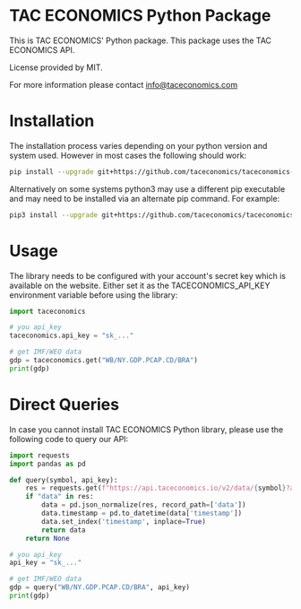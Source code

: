# TAC ECONOMICS Python Package

This is TAC ECONOMICS' Python package. This package uses the TAC ECONOMICS API.

License provided by MIT.

For more information please contact info@taceconomics.com

# Installation

The installation process varies depending on your python version and system used. However in most cases the following should work:

```sh
pip install --upgrade git+https://github.com/taceconomics/taceconomics-python.git
```

Alternatively on some systems python3 may use a different pip executable and may need to be installed via an alternate pip command. For example:

```sh
pip3 install --upgrade git+https://github.com/taceconomics/taceconomics-python.git
```

# Usage

The library needs to be configured with your account's secret key which is available on the website. Either set it as the TACECONOMICS_API_KEY environment variable before using the library:

```python
import taceconomics

# you api_key
taceconomics.api_key = "sk_..."

# get IMF/WEO data
gdp = taceconomics.get("WB/NY.GDP.PCAP.CD/BRA")
print(gdp)
```


# Direct Queries

In case you cannot install TAC ECONOMICS Python library, please use the following code to query our API:

```python
import requests
import pandas as pd

def query(symbol, api_key):
    res = requests.get(f"https://api.taceconomics.io/v2/data/{symbol}?api_key={api_key}").json()
    if "data" in res:
        data = pd.json_normalize(res, record_path=['data'])
        data.timestamp = pd.to_datetime(data['timestamp'])
        data.set_index('timestamp', inplace=True)
        return data
    return None

# you api_key
api_key = "sk_..."

# get IMF/WEO data
gdp = query("WB/NY.GDP.PCAP.CD/BRA", api_key)
print(gdp)
```
